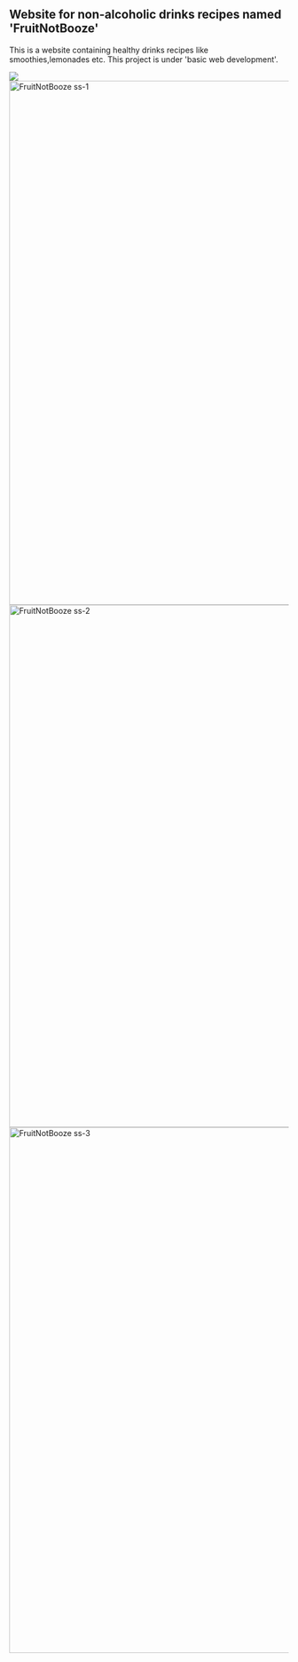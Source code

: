 ## Website for non-alcoholic drinks recipes named 'FruitNotBooze'

This is a website containing healthy drinks recipes like smoothies,lemonades etc.
This project is under 'basic web development'.

<!-- Screenshots -->

<!-- Full screenshot -->
<img src=https://user-images.githubusercontent.com/84588360/161322263-f08bddd4-6c70-4d05-9b5c-c83b478b4fed.png>

<!--snippet screenshots  -->
<img width="944" alt="FruitNotBooze ss-1" src="https://user-images.githubusercontent.com/84588360/161323351-86398f60-b30d-4d30-8a10-b896e4220ecf.png">
<img width="941" alt="FruitNotBooze ss-2" src="https://user-images.githubusercontent.com/84588360/161323341-d50dbba5-1dae-48c7-ad6d-dbddf9fa6da5.png">
<img width="947" alt="FruitNotBooze ss-3" src="https://user-images.githubusercontent.com/84588360/161323304-215b1936-f1b0-4d0a-9313-62aafef0e3cf.png">


